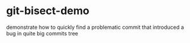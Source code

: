 # git-bisect-demo
demonstrate how to quickly find a problematic commit that introduced a bug in quite big commits tree
